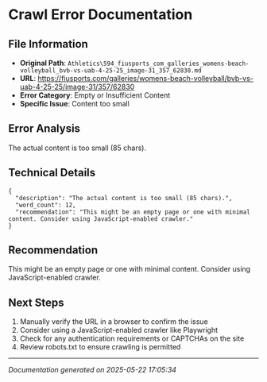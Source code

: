 # Crawl Error Documentation

## File Information
- **Original Path**: `Athletics\594_fiusports_com_galleries_womens-beach-volleyball_bvb-vs-uab-4-25-25_image-31_357_62830.md`
- **URL**: https://fiusports.com/galleries/womens-beach-volleyball/bvb-vs-uab-4-25-25/image-31/357/62830
- **Error Category**: Empty or Insufficient Content
- **Specific Issue**: Content too small

## Error Analysis
The actual content is too small (85 chars).

## Technical Details
```
{
  "description": "The actual content is too small (85 chars).",
  "word_count": 12,
  "recommendation": "This might be an empty page or one with minimal content. Consider using JavaScript-enabled crawler."
}
```

## Recommendation
This might be an empty page or one with minimal content. Consider using JavaScript-enabled crawler.

## Next Steps
1. Manually verify the URL in a browser to confirm the issue
2. Consider using a JavaScript-enabled crawler like Playwright
3. Check for any authentication requirements or CAPTCHAs on the site
4. Review robots.txt to ensure crawling is permitted

---
*Documentation generated on 2025-05-22 17:05:34*
